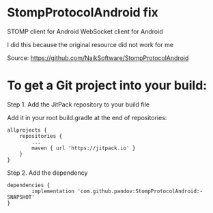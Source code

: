 # StompProtocolAndroid fix

STOMP client for Android
WebSocket client for Android

I did this because the original resource did not work for me

Source: https://github.com/NaikSoftware/StompProtocolAndroid

# To get a Git project into your build:

Step 1. Add the JitPack repository to your build file

Add it in your root build.gradle at the end of repositories:

	allprojects {
		repositories {
			...
			maven { url 'https://jitpack.io' }
		}
	}

Step 2. Add the dependency

	dependencies {
	        implementation 'com.github.pandov:StompProtocolAndroid:-SNAPSHOT'
	}
